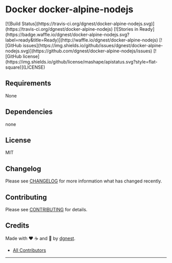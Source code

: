 # Docker docker-alpine-nodejs

<span class="badges" align="center">
[![Build Status](https://travis-ci.org/dgnest/docker-alpine-nodejs.svg)](https://travis-ci.org/dgnest/docker-alpine-nodejs)
[![Stories in Ready](https://badge.waffle.io/dgnest/docker-alpine-nodejs.svg?label=ready&title=Ready)](http://waffle.io/dgnest/docker-alpine-nodejs)
[![GitHub issues](https://img.shields.io/github/issues/dgnest/docker-alpine-nodejs.svg)](https://github.com/dgnest/docker-alpine-nodejs/issues)
[![GitHub license](https://img.shields.io/github/license/mashape/apistatus.svg?style=flat-square)](LICENSE)
</span>


Requirements
------------

None


## Dependencies

none

## License

MIT

## Changelog

Please see [CHANGELOG](CHANGELOG.md) for more information what has changed recently.

## Contributing

Please see [CONTRIBUTING](CONTRIBUTING.md) for details.

## Credits

Made with :heart: ️:coffee:️ and :pizza: by [dgnest][link-company].
- [All Contributors][link-contributors]

---

<!-- Other -->

[link-company]: https://github.com/dgnest
[link-author]: https://github.com/luismayta
[link-contributors]: AUTHORS